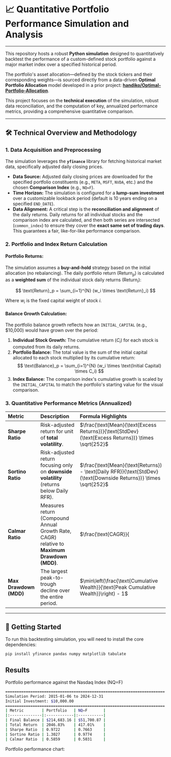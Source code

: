 # 📈 Quantitative Portfolio Performance Simulation and Analysis

---

This repository hosts a robust **Python simulation** designed to quantitatively backtest the performance of a custom-defined stock portfolio against a major market index over a specified historical period.

The portfolio's asset allocation—defined by the stock tickers and their corresponding weights—is sourced directly from a data-driven **Optimal Portfolio Allocation** model developed in a prior project: **[handiko/Optimal-Portfolio-Allocation](https://github.com/handiko/Optimal-Portfolio-Allocation)**.

This project focuses on the **technical execution** of the simulation, robust data reconciliation, and the computation of key, annualized performance metrics, providing a comprehensive quantitative comparison.

---

## 🛠️ Technical Overview and Methodology
### 1. Data Acquisition and Preprocessing

The simulation leverages the **`yfinance`** library for fetching historical market data, specifically adjusted daily closing prices.

* **Data Source:** Adjusted daily closing prices are downloaded for the specified portfolio constituents (e.g., `META`, `MSFT`, `NVDA`, etc.) and the chosen **Comparison Index** (e.g., `NQ=F`).
* **Time Horizon:** The simulation is configured for a **lump-sum investment** over a customizable lookback period (default is 10 years ending on a specified `END_DATE`).
* **Data Alignment:** A critical step is the **reconciliation and alignment** of the daily returns. Daily returns for all individual stocks and the comparison index are calculated, and then both series are intersected (`common_index`) to ensure they cover the **exact same set of trading days**. This guarantees a fair, like-for-like performance comparison.

### 2. Portfolio and Index Return Calculation
#### Portfolio Returns:
The simulation assumes a **buy-and-hold** strategy based on the initial allocation (no rebalancing). The daily portfolio return ($\text{Return}_p$) is calculated as a **weighted sum** of the individual stock daily returns ($\text{Return}_i$):

$$
\text{Return}_p = \sum_{i=1}^{N} (w_i \times \text{Return}_i)
$$

Where $w_i$ is the fixed capital weight of stock $i$.

#### Balance Growth Calculation:
The portfolio balance growth reflects how an `INITIAL_CAPITAL` (e.g., \$10,000) would have grown over the period:

1.  **Individual Stock Growth:** The cumulative return ($C_i$) for each stock is computed from its daily returns.
2.  **Portfolio Balance:** The total value is the sum of the initial capital allocated to each stock multiplied by its cumulative return:
    $$
    \text{Balance}_p = \sum_{i=1}^{N} (w_i \times \text{Initial Capital} \times C_i)
    $$
3.  **Index Balance:** The comparison index's cumulative growth is scaled by the `INITIAL_CAPITAL` to match the portfolio's starting value for the visual comparison.

### 3. Quantitative Performance Metrics (Annualized)

| Metric | Description | Formula Highlights |
| :--- | :--- | :--- |
| **Sharpe Ratio** | Risk-adjusted return for unit of **total volatility**. | $\frac{\text{Mean}(\text{Excess Returns})}{\text{StdDev}(\text{Excess Returns})} \times \sqrt{252}$ |
| **Sortino Ratio** | Risk-adjusted return focusing only on **downside volatility** (returns below $\text{Daily RFR}$). | $\frac{\text{Mean}(\text{Returns}) - \text{Daily RFR}}{\text{StdDev}(\text{Downside Returns})} \times \sqrt{252}$ |
| **Calmar Ratio** | Measures return (Compound Annual Growth Rate, CAGR) relative to **Maximum Drawdown (MDD)**. | $\frac{\text{CAGR}}{|\text{Max Drawdown}|}$ |
| **Max Drawdown (MDD)** | The largest peak-to-trough decline over the entire period. | $\min\left(\frac{\text{Cumulative Wealth}}{\text{Peak Cumulative Wealth}}\right) - 1$ |

---

## 🚀 Getting Started

To run this backtesting simulation, you will need to install the core dependencies:

```bash
pip install yfinance pandas numpy matplotlib tabulate
```

## Results

Portfolio performance against the Nasdaq Index (NQ=F)

```bash
======================================================================
Simulation Period: 2015-01-06 to 2024-12-31
Initial Investment: $10,000.00
======================================================================
| Metric        | Portfolio   | NQ=F       |
|:--------------|:------------|:-----------|
| Final Balance | $214,683.16 | $51,700.87 |
| Total Return  | 2046.83%    | 417.01%    |
| Sharpe Ratio  | 0.9722      | 0.7663     |
| Sortino Ratio | 1.3027      | 0.9774     |
| Calmar Ratio  | 0.5859      | 0.5031     |

```

Portfolio performance chart:
